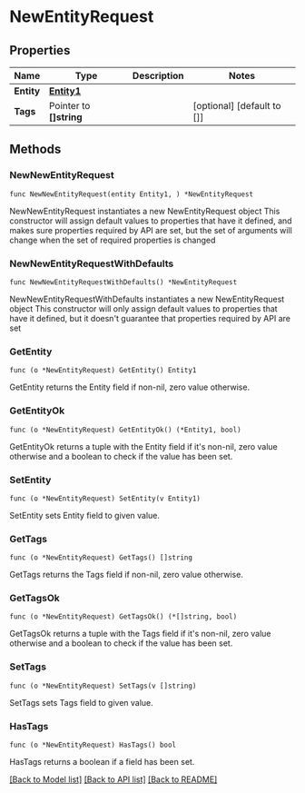 # NewEntityRequest

## Properties

Name | Type | Description | Notes
------------ | ------------- | ------------- | -------------
**Entity** | [**Entity1**](Entity1.md) |  | 
**Tags** | Pointer to **[]string** |  | [optional] [default to []]

## Methods

### NewNewEntityRequest

`func NewNewEntityRequest(entity Entity1, ) *NewEntityRequest`

NewNewEntityRequest instantiates a new NewEntityRequest object
This constructor will assign default values to properties that have it defined,
and makes sure properties required by API are set, but the set of arguments
will change when the set of required properties is changed

### NewNewEntityRequestWithDefaults

`func NewNewEntityRequestWithDefaults() *NewEntityRequest`

NewNewEntityRequestWithDefaults instantiates a new NewEntityRequest object
This constructor will only assign default values to properties that have it defined,
but it doesn't guarantee that properties required by API are set

### GetEntity

`func (o *NewEntityRequest) GetEntity() Entity1`

GetEntity returns the Entity field if non-nil, zero value otherwise.

### GetEntityOk

`func (o *NewEntityRequest) GetEntityOk() (*Entity1, bool)`

GetEntityOk returns a tuple with the Entity field if it's non-nil, zero value otherwise
and a boolean to check if the value has been set.

### SetEntity

`func (o *NewEntityRequest) SetEntity(v Entity1)`

SetEntity sets Entity field to given value.


### GetTags

`func (o *NewEntityRequest) GetTags() []string`

GetTags returns the Tags field if non-nil, zero value otherwise.

### GetTagsOk

`func (o *NewEntityRequest) GetTagsOk() (*[]string, bool)`

GetTagsOk returns a tuple with the Tags field if it's non-nil, zero value otherwise
and a boolean to check if the value has been set.

### SetTags

`func (o *NewEntityRequest) SetTags(v []string)`

SetTags sets Tags field to given value.

### HasTags

`func (o *NewEntityRequest) HasTags() bool`

HasTags returns a boolean if a field has been set.


[[Back to Model list]](../README.md#documentation-for-models) [[Back to API list]](../README.md#documentation-for-api-endpoints) [[Back to README]](../README.md)



